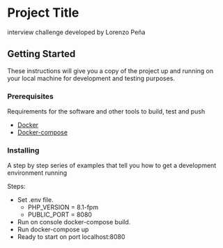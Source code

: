 # Project Title

interview challenge developed by Lorenzo Peña

## Getting Started

These instructions will give you a copy of the project up and running on
your local machine for development and testing purposes.

### Prerequisites

Requirements for the software and other tools to build, test and push 
- [Docker](https://www.docker.com/)
- [Docker-compose](https://docs.docker.com/compose/)

### Installing

A step by step series of examples that tell you how to get a development
environment running

Steps:
- Set .env file.
  -   PHP_VERSION = 8.1-fpm
  -   PUBLIC_PORT = 8080
- Run on console docker-compose build.
- Run docker-compose up
- Ready to start on port localhost:8080
